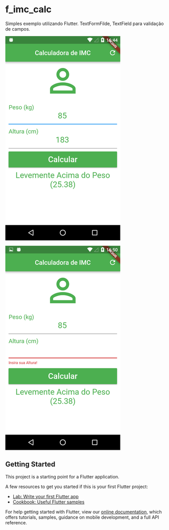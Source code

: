 # f_imc_calc

Simples exemplo utilizando Flutter. TextFormFilde, TextField para validação de campos.

![title](https://github.com/RogerPhilippe/f_imc_calc/blob/master/images/app_screenshot.png)

![title](https://github.com/RogerPhilippe/f_imc_calc/blob/master/images/Screenshot_validation.png)

## Getting Started

This project is a starting point for a Flutter application.

A few resources to get you started if this is your first Flutter project:

- [Lab: Write your first Flutter app](https://flutter.io/docs/get-started/codelab)
- [Cookbook: Useful Flutter samples](https://flutter.io/docs/cookbook)

For help getting started with Flutter, view our 
[online documentation](https://flutter.io/docs), which offers tutorials, 
samples, guidance on mobile development, and a full API reference.
